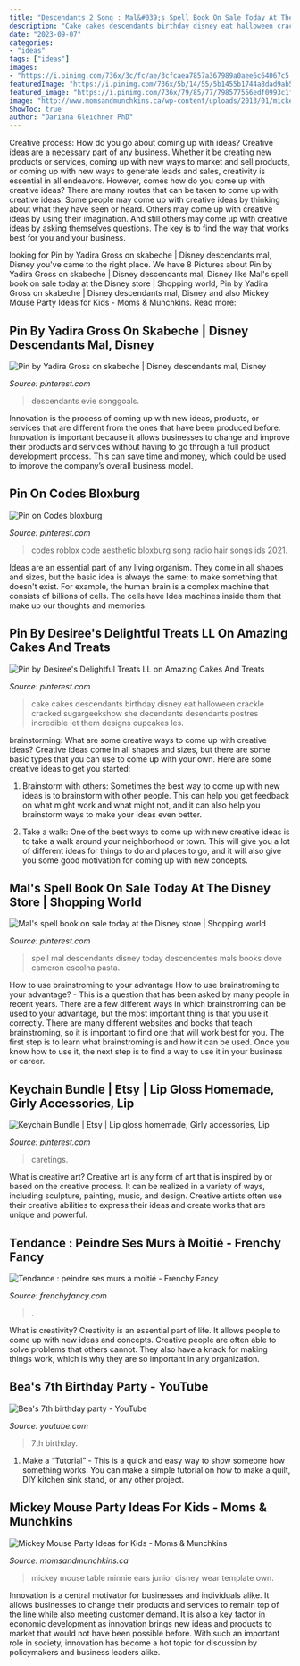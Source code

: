 ```yaml
---
title: "Descendants 2 Song : Mal&#039;s Spell Book On Sale Today At The Disney Store"
description: "Cake cakes descendants birthday disney eat halloween crackle cracked sugargeekshow she decendants desendants postres incredible let them designs cupcakes les"
date: "2023-09-07"
categories:
- "ideas"
tags: ["ideas"]
images:
- "https://i.pinimg.com/736x/3c/fc/ae/3cfcaea7857a367989a0aee6c64067c5.jpg"
featuredImage: "https://i.pinimg.com/736x/5b/14/55/5b1455b1744a8dad9ab5ca798e948ece.jpg"
featured_image: "https://i.pinimg.com/736x/79/85/77/798577556edf0993c1f71bcbcda7ddc8.jpg?b=t"
image: "http://www.momsandmunchkins.ca/wp-content/uploads/2013/01/mickey-mouse-party-table-8-m.jpg"
ShowToc: true
author: "Dariana Gleichner PhD"
---
```



Creative process: How do you go about coming up with ideas?
Creative ideas are a necessary part of any business. Whether it be creating new products or services, coming up with new ways to market and sell products, or coming up with new ways to generate leads and sales, creativity is essential in all endeavors. However, comes how do you come up with creative ideas? There are many routes that can be taken to come up with creative ideas. Some people may come up with creative ideas by thinking about what they have seen or heard. Others may come up with creative ideas by using their imagination. And still others may come up with creative ideas by asking themselves questions. The key is to find the way that works best for you and your business.

	

		
looking for Pin by Yadira Gross on skabeche | Disney descendants mal, Disney you've came to the right place. We have 8 Pictures about Pin by Yadira Gross on skabeche | Disney descendants mal, Disney like Mal&#039;s spell book on sale today at the Disney store | Shopping world, Pin by Yadira Gross on skabeche | Disney descendants mal, Disney and also Mickey Mouse Party Ideas for Kids - Moms &amp; Munchkins. Read more:
		
    
## Pin By Yadira Gross On Skabeche | Disney Descendants Mal, Disney

<img loading=lazy src="https://i.pinimg.com/736x/7a/65/20/7a65208836625275388d19dbe9858870.jpg" onerror="this.onerror=null;this.src='https://tse4.mm.bing.net/th?id=OIP.Yuym9AYzj5rYuWOZVwPYDgHaHw&amp;pid=15.1';" alt="Pin by Yadira Gross on skabeche | Disney descendants mal, Disney">

_Source: pinterest.com_

>descendants evie songgoals. 

	

Innovation is the process of coming up with new ideas, products, or services that are different from the ones that have been produced before. Innovation is important because it allows businesses to change and improve their products and services without having to go through a full product development process. This can save time and money, which could be used to improve the company’s overall business model.

    
## Pin On Codes Bloxburg

<img loading=lazy src="https://i.pinimg.com/736x/3c/fc/ae/3cfcaea7857a367989a0aee6c64067c5.jpg" onerror="this.onerror=null;this.src='https://tse2.mm.bing.net/th?id=OIP.8KwBtjjHlfXW3urK6fNUoAHaNK&amp;pid=15.1';" alt="Pin on Codes bloxburg">

_Source: pinterest.com_

>codes roblox code aesthetic bloxburg song radio hair songs ids 2021. 

	

Ideas are an essential part of any living organism. They come in all shapes and sizes, but the basic idea is always the same: to make something that doesn't exist. For example, the human brain is a complex machine that consists of billions of cells. The cells have Idea machines inside them that make up our thoughts and memories.

    
## Pin By Desiree&#039;s Delightful Treats LL On Amazing Cakes And Treats

<img loading=lazy src="https://i.pinimg.com/736x/f5/8e/0c/f58e0c80c5fd66a0ae757a036747113c.jpg" onerror="this.onerror=null;this.src='https://tse2.mm.bing.net/th?id=OIP.9soorQPHEoYjoHD58PijjwHaL8&amp;pid=15.1';" alt="Pin by Desiree&#039;s Delightful Treats LL on Amazing Cakes And Treats">

_Source: pinterest.com_

>cake cakes descendants birthday disney eat halloween crackle cracked sugargeekshow she decendants desendants postres incredible let them designs cupcakes les. 

	

brainstorming: What are some creative ways to come up with creative ideas?
Creative ideas come in all shapes and sizes, but there are some basic types that you can use to come up with your own. Here are some creative ideas to get you started:
1. Brainstorm with others: Sometimes the best way to come up with new ideas is to brainstorm with other people. This can help you get feedback on what might work and what might not, and it can also help you brainstorm ways to make your ideas even better.

2. Take a walk: One of the best ways to come up with new creative ideas is to take a walk around your neighborhood or town. This will give you a lot of different ideas for things to do and places to go, and it will also give you some good motivation for coming up with new concepts.


    
## Mal&#039;s Spell Book On Sale Today At The Disney Store | Shopping World

<img loading=lazy src="https://i.pinimg.com/736x/79/85/77/798577556edf0993c1f71bcbcda7ddc8.jpg?b=t" onerror="this.onerror=null;this.src='https://tse1.mm.bing.net/th?id=OIP.4BYbrz_VHaqbb66ubaZ6RgHaNK&amp;pid=15.1';" alt="Mal&#039;s spell book on sale today at the Disney store | Shopping world">

_Source: pinterest.com_

>spell mal descendants disney today descendentes mals books dove cameron escolha pasta. 

	

How to use brainstroming to your advantage
How to use brainstroming to your advantage? - This is a question that has been asked by many people in recent years. There are a few different ways in which brainstroming can be used to your advantage, but the most important thing is that you use it correctly. There are many different websites and books that teach brainstroming, so it is important to find one that will work best for you. The first step is to learn what brainstroming is and how it can be used. Once you know how to use it, the next step is to find a way to use it in your business or career.

    
## Keychain Bundle | Etsy | Lip Gloss Homemade, Girly Accessories, Lip

<img loading=lazy src="https://i.pinimg.com/736x/5b/14/55/5b1455b1744a8dad9ab5ca798e948ece.jpg" onerror="this.onerror=null;this.src='https://tse3.mm.bing.net/th?id=OIP.cZd49dbDJ1s10P_MhYOiqQHaJ4&amp;pid=15.1';" alt="Keychain Bundle | Etsy | Lip gloss homemade, Girly accessories, Lip">

_Source: pinterest.com_

>caretings. 

	

What is creative art?
Creative art is any form of art that is inspired by or based on the creative process. It can be realized in a variety of ways, including sculpture, painting, music, and design. Creative artists often use their creative abilities to express their ideas and create works that are unique and powerful.

    
## Tendance : Peindre Ses Murs à Moitié - Frenchy Fancy

<img loading=lazy src="https://frenchyfancy.com/wp-content/uploads/2016/01/peindre-a-moitie-mur-tendance-couleurs-FrenchyFancy-8-2.png" onerror="this.onerror=null;this.src='https://tse3.mm.bing.net/th?id=OIP.lVZii6nqimDMRv0jfLSylwHaLH&amp;pid=15.1';" alt="Tendance : peindre ses murs à moitié - Frenchy Fancy">

_Source: frenchyfancy.com_

>. 

	

What is creativity?
Creativity is an essential part of life. It allows people to come up with new ideas and concepts. Creative people are often able to solve problems that others cannot. They also have a knack for making things work, which is why they are so important in any organization.

    
## Bea&#039;s 7th Birthday Party - YouTube

<img loading=lazy src="https://i.ytimg.com/vi/K0QaZduB-Ko/maxresdefault.jpg" onerror="this.onerror=null;this.src='https://tse1.mm.bing.net/th?id=OIP.c0jgmwgF4Nz5Ek2tP9RENwHaEK&amp;pid=15.1';" alt="Bea&#039;s 7th birthday party - YouTube">

_Source: youtube.com_

>7th birthday. 

	

1. Make a “Tutorial” - This is a quick and easy way to show someone how something works. You can make a simple tutorial on how to make a quilt, DIY kitchen sink stand, or any other project. 

    
## Mickey Mouse Party Ideas For Kids - Moms &amp; Munchkins

<img loading=lazy src="http://www.momsandmunchkins.ca/wp-content/uploads/2013/01/mickey-mouse-party-table-8-m.jpg" onerror="this.onerror=null;this.src='https://tse2.mm.bing.net/th?id=OIP.ctOWDxJbBdMAKtNjaHaFIgHaLH&amp;pid=15.1';" alt="Mickey Mouse Party Ideas for Kids - Moms &amp; Munchkins">

_Source: momsandmunchkins.ca_

>mickey mouse table minnie ears junior disney wear template own. 

	

Innovation is a central motivator for businesses and individuals alike. It allows businesses to change their products and services to remain top of the line while also meeting customer demand. It is also a key factor in economic development as innovation brings new ideas and products to market that would not have been possible before. With such an important role in society, innovation has become a hot topic for discussion by policymakers and business leaders alike.

